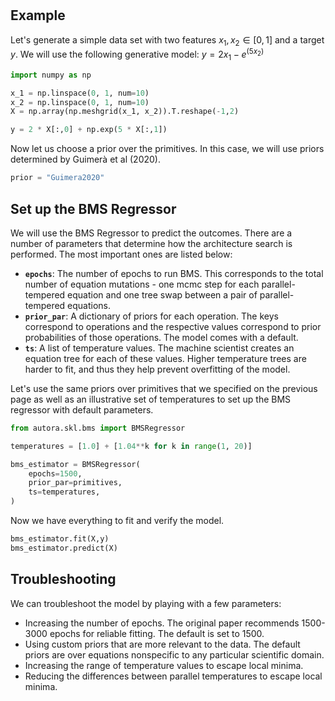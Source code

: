 # 

## Example

Let's generate a simple data set with two features $x_1, x_2 \in [0, 1]$ and a target $y$. We will use the following generative model: 
$y = 2 x_1 - e^{(5 x_2)}$

```python
import numpy as np

x_1 = np.linspace(0, 1, num=10)
x_2 = np.linspace(0, 1, num=10)
X = np.array(np.meshgrid(x_1, x_2)).T.reshape(-1,2)

y = 2 * X[:,0] + np.exp(5 * X[:,1])
```

Now let us choose a prior over the primitives. In this case, we will use priors determined by Guimerà et al (2020).

```python
prior = "Guimera2020"
```

## Set up the BMS Regressor

We will use the BMS Regressor to predict the outcomes. There are a number of parameters that determine how the architecture search is performed. The most important ones are listed below:

- **`epochs`**: The number of epochs to run BMS. This corresponds to the total number of equation mutations - one mcmc step for each parallel-tempered equation and one tree swap between a pair of parallel-tempered equations.
- **`prior_par`**: A dictionary of priors for each operation. The keys correspond to operations and the respective values correspond to prior probabilities of those operations. The model comes with a default.  
- **`ts`**: A list of temperature values. The machine scientist creates an equation tree for each of these values. Higher temperature trees are harder to fit, and thus they help prevent overfitting of the model.


Let's use the same priors over primitives that we specified on the previous page as well as an illustrative set of temperatures to set up the BMS regressor with default parameters.

```python
from autora.skl.bms import BMSRegressor

temperatures = [1.0] + [1.04**k for k in range(1, 20)] 

bms_estimator = BMSRegressor(
    epochs=1500,
    prior_par=primitives,
    ts=temperatures,
)
```

Now we have everything to fit and verify the model.

```python
bms_estimator.fit(X,y)
bms_estimator.predict(X)
```

## Troubleshooting

We can troubleshoot the model by playing with a few parameters:

- Increasing the number of epochs. The original paper recommends 1500-3000 epochs for reliable fitting. The default is set to 1500.
- Using custom priors that are more relevant to the data. The default priors are over equations nonspecific to any particular scientific domain.
- Increasing the range of temperature values to escape local minima.
- Reducing the differences between parallel temperatures to escape local minima.
